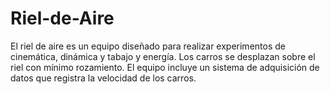 # Riel-de-Aire
El riel de aire es un equipo diseñado para realizar experimentos de cinemática, dinámica y tabajo y energía. Los carros se desplazan sobre el riel con mínimo rozamiento. El equipo incluye un sistema de adquisición de datos que registra la velocidad de los carros.
